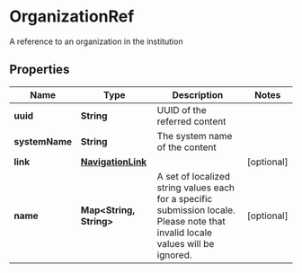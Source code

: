 

# OrganizationRef

A reference to an organization in the institution
## Properties

Name | Type | Description | Notes
------------ | ------------- | ------------- | -------------
**uuid** | **String** | UUID of the referred content | 
**systemName** | **String** | The system name of the content | 
**link** | [**NavigationLink**](NavigationLink.md) |  |  [optional]
**name** | **Map&lt;String, String&gt;** | A set of localized string values each for a specific submission locale. Please note that invalid locale values will be ignored. |  [optional]



